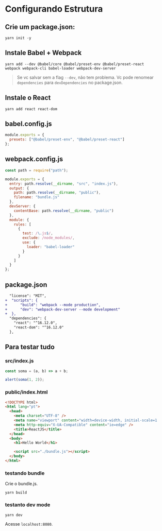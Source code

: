 # Configurando Estrutura

## Crie um package.json:

`yarn init -y`

## Instale Babel + Webpack

`yarn add --dev @babel/core @babel/preset-env @babel/preset-react webpack webpack-cli babel-loader webpack-dev-server`

> Se vc salvar sem a flag `--dev`, não tem problema. Vc pode renomear
> `dependencies` para `devDependencies` no package.json.

## Instale o React

`yarn add react react-dom`

## babel.config.js

```javascript
module.exports = {
  presets: ["@babel/preset-env", "@babel/preset-react"]
};
```

## webpack.config.js

```javascript
const path = require("path");

module.exports = {
  entry: path.resolve(__dirname, "src", "index.js"),
  output: {
    path: path.resolve(__dirname, "public"),
    filename: "bundle.js"
  },
  devServer: {
    contentBase: path.resolve(__dirname, "public")
  },
  module: {
    rules: [
      {
        test: /\.js$/,
        exclude: /node_modules/,
        use: {
          loader: "babel-loader"
        }
      }
    ]
  }
};
```

## package.json

```diff
  "license": "MIT",
+  "scripts": {
+      "build": "webpack --mode production",
+      "dev": "webpack-dev-server --mode development"
+  },
  "dependencies": {
    "react": "^16.12.0",
    "react-dom": "^16.12.0"
  },
```

## Para testar tudo

### src/index.js

```javascript
const soma = (a, b) => a + b;

alert(soma(1, 2));
```

### public/index.html

```html
<!DOCTYPE html>
<html lang="pt">
  <head>
    <meta charset="UTF-8" />
    <meta name="viewport" content="width=device-width, initial-scale=1.0" />
    <meta http-equiv="X-UA-Compatible" content="ie=edge" />
    <title>ReactJS</title>
  </head>
  <body>
    <h1>Hello World</h1>

    <script src="./bundle.js"></script>
  </body>
</html>
```

### testando bundle

Crie o bundle.js.

`yarn build`

### testanto dev mode

`yarn dev`

Acesse `localhost:8080`.

